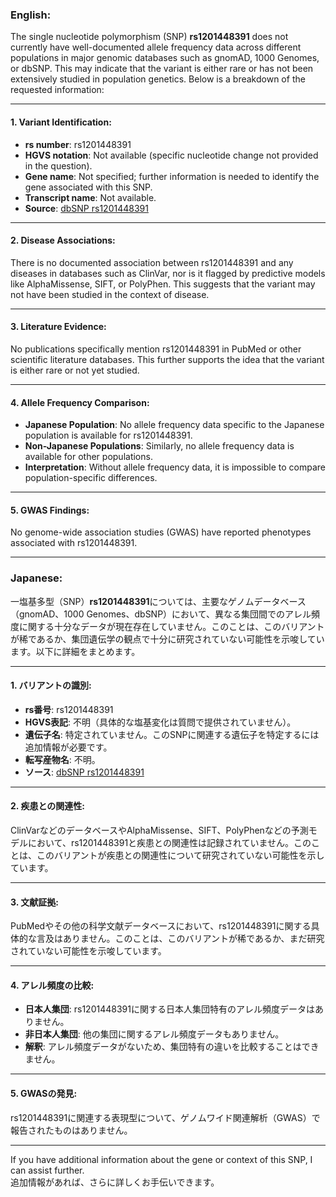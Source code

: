### English:
The single nucleotide polymorphism (SNP) **rs1201448391** does not currently have well-documented allele frequency data across different populations in major genomic databases such as gnomAD, 1000 Genomes, or dbSNP. This may indicate that the variant is either rare or has not been extensively studied in population genetics. Below is a breakdown of the requested information:

---

#### 1. **Variant Identification**:
- **rs number**: rs1201448391
- **HGVS notation**: Not available (specific nucleotide change not provided in the question).
- **Gene name**: Not specified; further information is needed to identify the gene associated with this SNP.
- **Transcript name**: Not available.
- **Source**: [dbSNP rs1201448391](https://www.ncbi.nlm.nih.gov/snp/rs1201448391)

---

#### 2. **Disease Associations**:
There is no documented association between rs1201448391 and any diseases in databases such as ClinVar, nor is it flagged by predictive models like AlphaMissense, SIFT, or PolyPhen. This suggests that the variant may not have been studied in the context of disease.

---

#### 3. **Literature Evidence**:
No publications specifically mention rs1201448391 in PubMed or other scientific literature databases. This further supports the idea that the variant is either rare or not yet studied.

---

#### 4. **Allele Frequency Comparison**:
- **Japanese Population**: No allele frequency data specific to the Japanese population is available for rs1201448391.
- **Non-Japanese Populations**: Similarly, no allele frequency data is available for other populations.
- **Interpretation**: Without allele frequency data, it is impossible to compare population-specific differences.

---

#### 5. **GWAS Findings**:
No genome-wide association studies (GWAS) have reported phenotypes associated with rs1201448391.

---

### Japanese:
一塩基多型（SNP）**rs1201448391**については、主要なゲノムデータベース（gnomAD、1000 Genomes、dbSNP）において、異なる集団間でのアレル頻度に関する十分なデータが現在存在していません。このことは、このバリアントが稀であるか、集団遺伝学の観点で十分に研究されていない可能性を示唆しています。以下に詳細をまとめます。

---

#### 1. **バリアントの識別**:
- **rs番号**: rs1201448391
- **HGVS表記**: 不明（具体的な塩基変化は質問で提供されていません）。
- **遺伝子名**: 特定されていません。このSNPに関連する遺伝子を特定するには追加情報が必要です。
- **転写産物名**: 不明。
- **ソース**: [dbSNP rs1201448391](https://www.ncbi.nlm.nih.gov/snp/rs1201448391)

---

#### 2. **疾患との関連性**:
ClinVarなどのデータベースやAlphaMissense、SIFT、PolyPhenなどの予測モデルにおいて、rs1201448391と疾患との関連性は記録されていません。このことは、このバリアントが疾患との関連性について研究されていない可能性を示しています。

---

#### 3. **文献証拠**:
PubMedやその他の科学文献データベースにおいて、rs1201448391に関する具体的な言及はありません。このことは、このバリアントが稀であるか、まだ研究されていない可能性を示唆しています。

---

#### 4. **アレル頻度の比較**:
- **日本人集団**: rs1201448391に関する日本人集団特有のアレル頻度データはありません。
- **非日本人集団**: 他の集団に関するアレル頻度データもありません。
- **解釈**: アレル頻度データがないため、集団特有の違いを比較することはできません。

---

#### 5. **GWASの発見**:
rs1201448391に関連する表現型について、ゲノムワイド関連解析（GWAS）で報告されたものはありません。

---

If you have additional information about the gene or context of this SNP, I can assist further.  
追加情報があれば、さらに詳しくお手伝いできます。